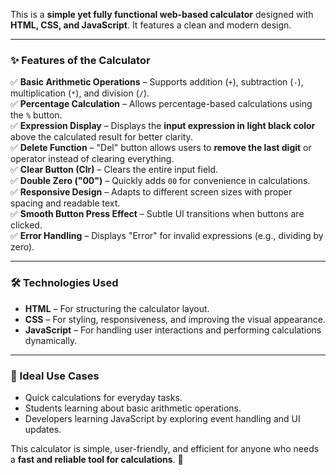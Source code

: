 This is a **simple yet fully functional web-based calculator** designed with **HTML, CSS, and JavaScript**. It features a clean and modern design.

---

### **✨ Features of the Calculator**
✅ **Basic Arithmetic Operations** – Supports addition (`+`), subtraction (`-`), multiplication (`*`), and division (`/`).  
✅ **Percentage Calculation** – Allows percentage-based calculations using the `%` button.  
✅ **Expression Display** – Displays the **input expression in light black color** above the calculated result for better clarity.  
✅ **Delete Function** – "Del" button allows users to **remove the last digit** or operator instead of clearing everything.  
✅ **Clear Button (Clr)** – Clears the entire input field.  
✅ **Double Zero ("00")** – Quickly adds `00` for convenience in calculations.  
✅ **Responsive Design** – Adapts to different screen sizes with proper spacing and readable text.  
✅ **Smooth Button Press Effect** – Subtle UI transitions when buttons are clicked.  
✅ **Error Handling** – Displays "Error" for invalid expressions (e.g., dividing by zero).  

---

### **🛠️ Technologies Used**
- **HTML** – For structuring the calculator layout.  
- **CSS** – For styling, responsiveness, and improving the visual appearance.  
- **JavaScript** – For handling user interactions and performing calculations dynamically.  

---

### **🎯 Ideal Use Cases**
- Quick calculations for everyday tasks.  
- Students learning about basic arithmetic operations.  
- Developers learning JavaScript by exploring event handling and UI updates.  

This calculator is simple, user-friendly, and efficient for anyone who needs a **fast and reliable tool for calculations**. 🚀
